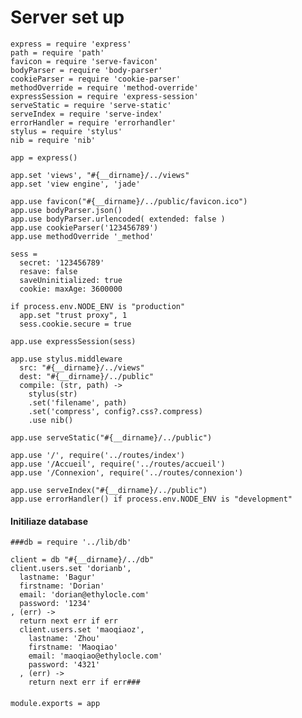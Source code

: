 # Server set up

    express = require 'express'
    path = require 'path'
    favicon = require 'serve-favicon'
    bodyParser = require 'body-parser'
    cookieParser = require 'cookie-parser'
    methodOverride = require 'method-override'
    expressSession = require 'express-session'
    serveStatic = require 'serve-static'
    serveIndex = require 'serve-index'
    errorHandler = require 'errorhandler'
    stylus = require 'stylus'
    nib = require 'nib'

    app = express()

    app.set 'views', "#{__dirname}/../views"
    app.set 'view engine', 'jade'

    app.use favicon("#{__dirname}/../public/favicon.ico")
    app.use bodyParser.json()
    app.use bodyParser.urlencoded( extended: false )
    app.use cookieParser('123456789')
    app.use methodOverride '_method'

    sess =
      secret: '123456789'
      resave: false
      saveUninitialized: true
      cookie: maxAge: 3600000

    if process.env.NODE_ENV is "production"
      app.set "trust proxy", 1
      sess.cookie.secure = true

    app.use expressSession(sess)

    app.use stylus.middleware
      src: "#{__dirname}/../views"
      dest: "#{__dirname}/../public"
      compile: (str, path) ->
        stylus(str)
        .set('filename', path)
        .set('compress', config?.css?.compress)
        .use nib()

    app.use serveStatic("#{__dirname}/../public")

    app.use '/', require('../routes/index')
    app.use '/Accueil', require('../routes/accueil')
    app.use '/Connexion', require('../routes/connexion')

    app.use serveIndex("#{__dirname}/../public")
    app.use errorHandler() if process.env.NODE_ENV is "development"

#### Initiliaze database

    ###db = require '../lib/db'

    client = db "#{__dirname}/../db"
    client.users.set 'dorianb',
      lastname: 'Bagur'
      firstname: 'Dorian'
      email: 'dorian@ethylocle.com'
      password: '1234'
    , (err) ->
      return next err if err
      client.users.set 'maoqiaoz',
        lastname: 'Zhou'
        firstname: 'Maoqiao'
        email: 'maoqiao@ethylocle.com'
        password: '4321'
      , (err) ->
        return next err if err###

####

    module.exports = app

